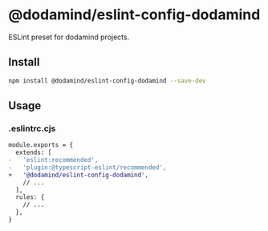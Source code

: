 # @dodamind/eslint-config-dodamind

ESLint preset for dodamind projects.

## Install

```sh
npm install @dodamind/eslint-config-dodamind --save-dev
```
## Usage
### .eslintrc.cjs
```diff
module.exports = {
  extends: [
-   'eslint:recommended',
-   'plugin:@typescript-eslint/recommended',
+   '@dodamind/eslint-config-dodamind',
    // ...
  ],
  rules: {
    // ...
  },
}
```
